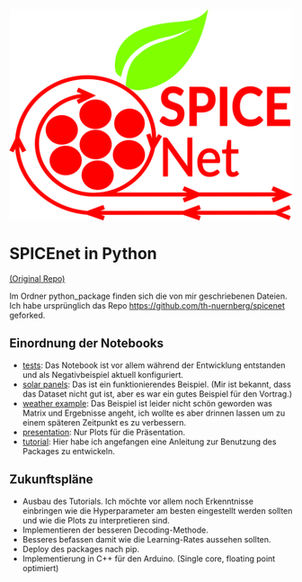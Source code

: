 ![](media/spice-net-logo-green-ai.png)

# SPICEnet in Python

[(Original Repo)](https://github.com/102-97-98-105/spicenet-embedded)

Im Ordner python_package finden sich die von mir geschriebenen Dateien. Ich habe ursprünglich das
Repo https://github.com/th-nuernberg/spicenet geforked.

## Einordnung der Notebooks

- [tests](/code/python_package/tests.ipynb): Das Notebook ist vor allem während der Entwicklung entstanden und als
  Negativbeispiel aktuell konfiguriert.
- [solar panels](/code/python_package/solar_panel_example.ipynb): Das ist ein funktionierendes Beispiel. (Mir ist
  bekannt, dass das Dataset nicht gut ist, aber es war ein gutes Beispiel für den Vortrag.)
- [weather example](/code/python_package/weather_example.ipynb): Das Beispiel ist leider nicht schön geworden was Matrix
  und Ergebnisse angeht, ich wollte es aber drinnen lassen um zu einem späteren Zeitpunkt es zu verbessern.
- [presentation](/code/python_package/presentation.ipynb): Nur Plots für die Präsentation.
- [tutorial](/code/python_package/spice_net_tutorial.ipynb): Hier habe ich angefangen eine Anleitung zur Benutzung des
  Packages zu entwickeln.

## Zukunftspläne

- Ausbau des Tutorials. Ich möchte vor allem noch Erkenntnisse einbringen wie die Hyperparameter am besten eingestellt
  werden sollten und wie die Plots zu interpretieren sind.
- Implementieren der besseren Decoding-Methode.
- Besseres befassen damit wie die Learning-Rates aussehen sollten.
- Deploy des packages nach pip.
- Implementierung in C++ für den Arduino. (Single core, floating point optimiert)

